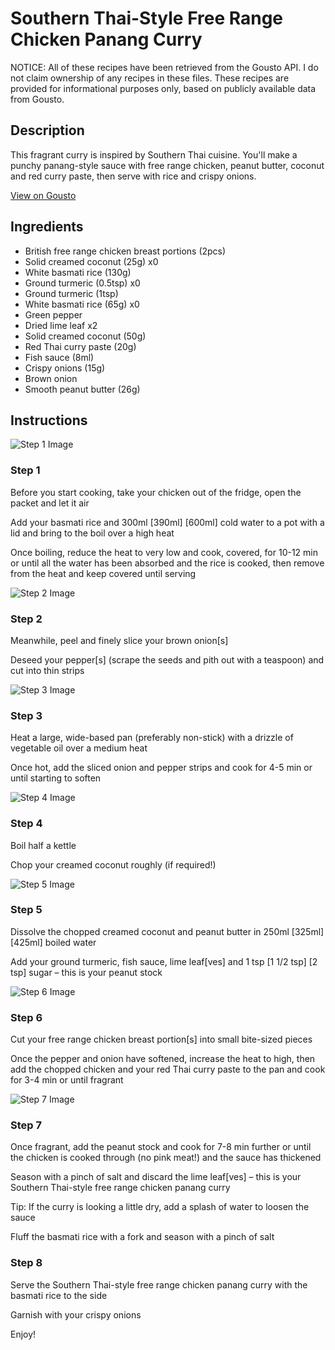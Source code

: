 # Southern Thai-Style Free Range Chicken Panang Curry

NOTICE: All of these recipes have been retrieved from the Gousto API. I do not claim ownership of any recipes in these files. These recipes are provided for informational purposes only, based on publicly available data from Gousto.

## Description

This fragrant curry is inspired by Southern Thai cuisine. You'll make a punchy panang-style sauce with free range chicken, peanut butter, coconut and red curry paste, then serve with rice and crispy onions.

[View on Gousto](https://www.gousto.co.uk/recipes/cookbook/southern-thai-style-free-range-chicken-panang-curry)

## Ingredients

- British free range chicken breast portions (2pcs)
- Solid creamed coconut (25g) x0
- White basmati rice (130g)
- Ground turmeric (0.5tsp) x0
- Ground turmeric (1tsp)
- White basmati rice (65g) x0
- Green pepper
- Dried lime leaf x2
- Solid creamed coconut (50g)
- Red Thai curry paste (20g)
- Fish sauce (8ml)
- Crispy onions (15g)
- Brown onion
- Smooth peanut butter (26g)

## Instructions

![Step 1 Image](https://production-media.gousto.co.uk/cms/recipe-step-image/step-1-1691481617148-x200.jpg)

### Step 1

Before you start cooking, take your chicken out of the fridge, open the packet and let it air

Add your basmati rice and 300ml <span class="text-purple">[390ml]</span> <span class="text-danger">[600ml] </span>cold water to a pot with a lid and bring to the boil over a high heat

Once boiling, reduce the heat to very low and cook, covered, for 10-12 min or until all the water has been absorbed and the rice is cooked, then remove from the heat and keep covered until serving

![Step 2 Image](https://production-media.gousto.co.uk/cms/recipe-step-image/step-2-1691481674147-x200.jpg)

### Step 2

Meanwhile, peel and finely slice your brown onion[s]

Deseed your pepper[s] (scrape the seeds and pith out with a teaspoon) and cut into thin strips

![Step 3 Image](https://production-media.gousto.co.uk/cms/recipe-step-image/step-3-1691481677560-x200.jpg)

### Step 3

Heat a large, wide-based pan (preferably non-stick) with a drizzle of vegetable oil over a medium heat

Once hot, add the sliced onion and pepper strips and cook for 4-5 min or until starting to soften

![Step 4 Image](https://production-media.gousto.co.uk/cms/recipe-step-image/step-4-1691481681119-x200.jpg)

### Step 4

Boil half a kettle

Chop your creamed coconut roughly (if required!)

![Step 5 Image](https://production-media.gousto.co.uk/cms/recipe-step-image/step-5-1691481684855-x200.jpg)

### Step 5

Dissolve the chopped creamed coconut and peanut butter in 250ml <span class="text-purple">[325ml]</span> <span class="text-danger">[425ml]</span> boiled water

Add your ground turmeric, fish sauce, lime leaf[ves] and 1 tsp <span class="text-purple">[1 1/2 tsp]</span> <span class="text-danger">[2 tsp]</span> sugar – this is your peanut stock

![Step 6 Image](https://production-media.gousto.co.uk/cms/recipe-step-image/step-6-1691481521906-x200.jpg)

### Step 6

Cut your free range chicken breast portion[s] into small bite-sized pieces

Once the pepper and onion have softened, increase the heat to high, then add the chopped chicken and your red Thai curry paste to the pan and cook for 3-4 min or until fragrant

![Step 7 Image](https://production-media.gousto.co.uk/cms/recipe-step-image/step-7-1691481515821-x200.jpg)

### Step 7

Once fragrant, add the peanut stock and cook for 7-8 min further or until the chicken is cooked through (no pink meat!) and the sauce has thickened

Season with a pinch of salt and discard the lime leaf[ves] – this is your Southern Thai-style free range chicken panang curry

Tip: If the curry is looking a little dry, add a splash of water to loosen the sauce

Fluff the basmati rice with a fork and season with a pinch of salt

### Step 8

Serve the Southern Thai-style free range chicken panang curry with the basmati rice to the side

Garnish with your crispy onions

Enjoy!

